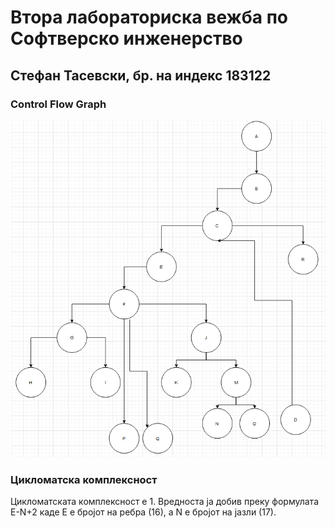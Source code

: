 # Втора лабораториска вежба по Софтверско инженерство
## Стефан Тасевски, бр. на индекс 183122
### Control Flow Graph
![Control Flow Graph](Control_Flow_graph_SI.png "CFG")
### Цикломатска комплексност
Цикломатската комплексност е 1. Вредноста ја добив преку формулата E-N+2 каде E е бројот на ребра (16), а N е бројот на јазли (17).
